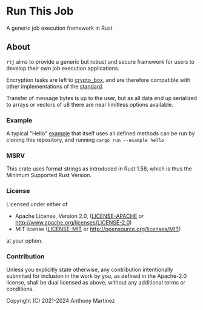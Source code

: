 # Run This Job

A generic job execution framework in Rust

## About

`rtj` aims to provide a generic but robust and secure framework for users to develop their own
job execution applications.

Encryption tasks are left to [crypto_box](https://crates.io/crates/crypto_box), and are therefore
compatible with other implementations of the [standard](https://doc.libsodium.org/public-key_cryptography/authenticated_encryption).

Transfer of message bytes is up to the user, but as all data end up serialized to arrays or vectors of u8 there are near limitless
options available.

### Example

A typical "Hello" [example](https://github.com/anthonyjmartinez/rtj/blob/main/examples/hello.rs) that itself uses all defined methods can be run by cloning this repository,
and running `cargo run --example hello`

### MSRV

This crate uses format strings as introduced in Rust 1.58, which is thus the Minimum Supported Rust Version.

### License

Licensed under either of

 * Apache License, Version 2.0, ([LICENSE-APACHE](LICENSE-APACHE) or http://www.apache.org/licenses/LICENSE-2.0)
 * MIT license ([LICENSE-MIT](LICENSE-MIT) or http://opensource.org/licenses/MIT)

at your option.

### Contribution

Unless you explicitly state otherwise, any contribution intentionally submitted
for inclusion in the work by you, as defined in the Apache-2.0 license, shall be dual licensed as above, without any
additional terms or conditions.

Copyright (C) 2021-2024 Anthony Martinez
